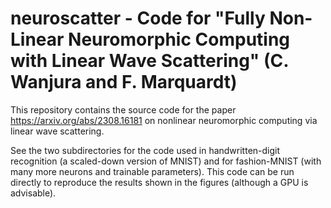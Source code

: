 # neuroscatter - Code for "Fully Non-Linear Neuromorphic Computing with Linear Wave Scattering" (C. Wanjura and F. Marquardt)

This repository contains the source code for the paper https://arxiv.org/abs/2308.16181 on nonlinear neuromorphic computing via linear wave scattering. 

See the two subdirectories for the code used in handwritten-digit recognition (a scaled-down version of MNIST) and for fashion-MNIST (with many more neurons and trainable parameters). This code can be run directly to reproduce the results shown in the figures (although a GPU is advisable).
